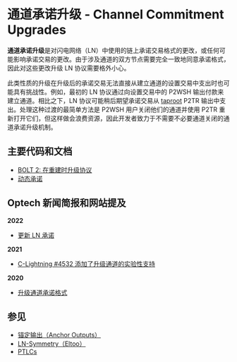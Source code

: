 # 通道承诺升级 - Channel Commitment Upgrades

**通道承诺升级**是对闪电网络（LN）中使用的链上承诺交易格式的更改，或任何可能影响承诺交易的更改。由于涉及通道的双方节点需要完全一致地同意承诺格式，因此对这些更改升级 LN 协议需要格外小心。

此类性质的升级在升级后的承诺交易无法直接从建立通道的设置交易中支出时也可能具有挑战性。例如，最初的 LN 协议通过向设置交易中的 P2WSH 输出付款来建立通道。相比之下，LN 协议可能稍后期望承诺交易从 [taproot](https://bitcoinops.org/en/topics/taproot/) P2TR 输出中支出。处理这种过渡的最简单方法是 P2WSH 用户关闭他们的通道并使用 P2TR 重新打开它们，但这样做会浪费资源，因此开发者致力于不需要不必要通道关闭的通道承诺升级机制。

## 主要代码和文档

* [BOLT 2: 在重建时升级协议](https://github.com/lightning/bolts/pull/868)
* [动态承诺](https://lists.linuxfoundation.org/pipermail/lightning-dev/2022-March/003531.html)

## Optech 新闻简报和网站提及

**2022**

* [更新 LN 承诺](https://bitcoinops.org/en/newsletters/2022/04/06/#updating-ln-commitments)

**2021**

* [C-Lightning #4532 添加了升级通道的实验性支持](https://bitcoinops.org/en/newsletters/2021/06/09/#c-lightning-4532)

**2020**

* [升级通道承诺格式](https://bitcoinops.org/en/newsletters/2020/07/29/#upgrading-channel-commitment-formats)

## 参见

* [锚定输出（Anchor Outputs）](https://bitcoinops.org/en/topics/anchor-outputs/)
* [LN-Symmetry（Eltoo）](https://bitcoinops.org/en/topics/eltoo/)
* [PTLCs](https://bitcoinops.org/en/topics/ptlc/)
